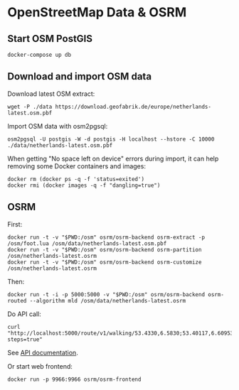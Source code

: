 # OpenStreetMap Data & OSRM

## Start OSM PostGIS

    docker-compose up db

## Download and import OSM data

Download latest OSM extract:

    wget -P ./data https://download.geofabrik.de/europe/netherlands-latest.osm.pbf

Import OSM data with osm2pgsql:

    osm2pgsql -U postgis -W -d postgis -H localhost --hstore -C 10000 ./data/netherlands-latest.osm.pbf

When getting "No space left on device" errors during import, it can help removing some Docker containers and images:

    docker rm (docker ps -q -f 'status=exited')
    docker rmi (docker images -q -f "dangling=true")

## OSRM

First:

    docker run -t -v "$PWD:/osm" osrm/osrm-backend osrm-extract -p /osm/foot.lua /osm/data/netherlands-latest.osm.pbf
    docker run -t -v "$PWD:/osm" osrm/osrm-backend osrm-partition /osm/netherlands-latest.osrm
    docker run -t -v "$PWD:/osm" osrm/osrm-backend osrm-customize /osm/netherlands-latest.osrm

Then:

    docker run -t -i -p 5000:5000 -v "$PWD:/osm" osrm/osrm-backend osrm-routed --algorithm mld /osm/data/netherlands-latest.osrm

Do API call:

    curl "http://localhost:5000/route/v1/walking/53.4330,6.5830;53.40117,6.60953?steps=true"

See [API documentation](https://github.com/Project-OSRM/osrm-backend/blob/master/docs/http.md).

Or start web frontend:

    docker run -p 9966:9966 osrm/osrm-frontend


